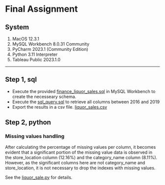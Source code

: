 # Final Assignment

## System
1. MacOS 12.3.1
2. MySQL Workbench 8.0.31 Community
3. PyCharm 2023.1 (Community Edition)
4. Python 3.11 Interpreter
5. Tableau Public 2023.1.0

---

## Step 1, sql

- Execute the provided [finance_liquor_sales.sql](https://github.com/Workearly/Final-Assignment/blob/main/finance_liquor_sales.sql) in MySQL Workbench to create the necesseary schema.
- Execute the [sql_query.sql](https://github.com/fdiamant/workearly_final_assignment/blob/main/sql_query.sql) to retrieve all columns between 2016 and 2019
- Export the results in a csv file. [liquor_sales.csv](https://github.com/fdiamant/workearly_final_assignment/blob/main/liquor_sales.csv)

## Step 2, python

### Missing values handling

After calculating the percentage of missing values per column, it becomes evident that a significant portion of the missing value data is observed in the store_location column (12.16%) and the category_name column (8.11%). However, as the significant columns here are not category_name and store_location, it is not necessary to drop the indexes with missing values.

See the [liquor_sale.py](https://github.com/fdiamant/workearly_final_assignment/blob/main/liquor_sales.py) for details.